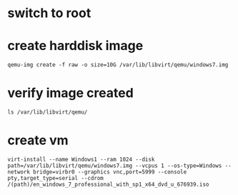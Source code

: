 # switch to root

# create harddisk image
`qemu-img create -f raw -o size=10G /var/lib/libvirt/qemu/windows7.img`

# verify image created
`ls /var/lib/libvirt/qemu/`

# create vm
`virt-install --name Windows1 --ram 1024 --disk path=/var/lib/libvirt/qemu/windows7.img --vcpus 1 --os-type=Windows --network bridge=virbr0 --graphics vnc,port=5999 --console pty,target_type=serial --cdrom /(path)/en_windows_7_professional_with_sp1_x64_dvd_u_676939.iso`

